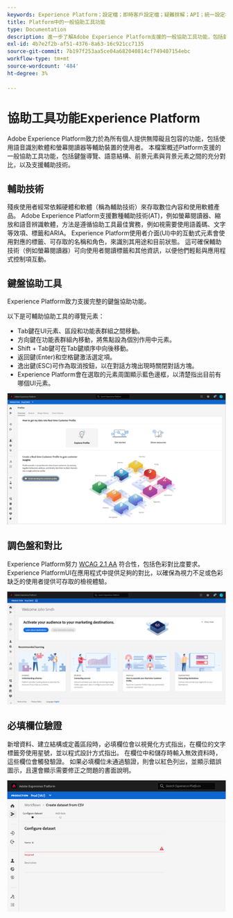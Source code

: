 ```yaml
---
keywords: Experience Platform；設定檔；即時客戶設定檔；疑難排解；API；統一設定檔；統一設定檔；統一；設定檔；rtcp;XDM圖表
title: Platform中的一般協助工具功能
type: Documentation
description: 進一步了解Adobe Experience Platform支援的一般協助工具功能，包括鍵盤導覽、調色盤和對比，以及輔助技術支援。
exl-id: 4b7e2f2b-af51-4376-8a63-16c921cc7135
source-git-commit: 7b197f253aa5ce04a682040814cf749407154ebc
workflow-type: tm+mt
source-wordcount: '484'
ht-degree: 3%

---
```


# 協助工具功能Experience Platform

Adobe Experience Platform致力於為所有個人提供無障礙且包容的功能，包括使用語音識別軟體和螢幕閱讀器等輔助裝置的使用者。 本檔案概述Platform支援的一般協助工具功能，包括鍵盤導覽、語意結構、前景元素與背景元素之間的充分對比，以及支援輔助技術。

## 輔助技術

殘疾使用者經常依賴硬體和軟體（稱為輔助技術）來存取數位內容和使用軟體產品。 Adobe Experience Platform支援數種輔助技術(AT)，例如螢幕閱讀器、縮放和語音辨識軟體，方法是遵循協助工具最佳實務，例如視需要使用語義碼、文字等效項、標籤和ARIA。 Experience Platform使用者介面(UI)中的互動式元素會使用對應的標籤、可存取的名稱和角色，來識別其用途和目前狀態。 這可確保輔助技術（例如螢幕閱讀器）可向使用者閱讀標籤和其他資訊，以便他們輕鬆與應用程式控制項互動。

## 鍵盤協助工具

Experience Platform致力支援完整的鍵盤協助功能。

以下是可輔助協助工具的導覽元素：
* Tab鍵在UI元素、區段和功能表群組之間移動。
* 方向鍵在功能表群組內移動，將焦點設為個別作用中元素。
* Shift + Tab鍵可在Tab鍵順序中向後移動。
* 返回鍵(Enter)和空格鍵激活選定項。
* 逸出鍵(ESC)可作為取消按鈕，以在對話方塊出現時關閉對話方塊。
* Experience Platform會在選取的元素周圍顯示藍色邊框，以清楚指出目前有哪個UI元素。

![出現在所選元素周圍的藍色邊框，表示已套用焦點。](images/profile-overview-tab.png)

## 調色盤和對比

Experience Platform努力 [WCAG 2.1 AA](https://www.w3.org/TR/WCAG/) 符合性，包括色彩對比度要求。 Experience PlatformUI在應用程式中提供足夠的對比，以確保為視力不足或色彩缺乏的使用者提供可存取的檢視體驗。

![Experience PlatformUI首頁上顯示的調色盤和對比。](images/homepage.png)

## 必填欄位驗證

新增資料、建立結構或定義區段時，必填欄位會以視覺化方式指出，在欄位的文字標籤旁使用星號，並以程式設計方式指出。 在欄位中和儲存時輸入無效資料時，這些欄位會觸發驗證。 如果必填欄位未通過驗證，則會以紅色列出，並顯示錯誤圖示，且還會顯示需要修正之問題的書面說明。

![尚未通過驗證的必填欄位的特寫。 欄位會以紅色顯示，並顯示錯誤圖示。](images/field-validation.png)
